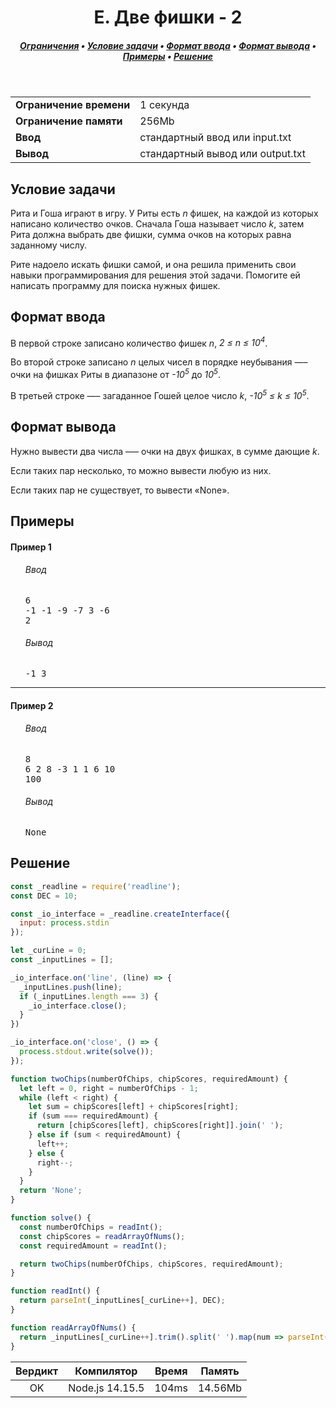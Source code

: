 <h1 align="center">E. Две фишки - 2</h1>

<h5 align="center">
<a href="#limits">Ограничения</a>
•
<a href="#task">Условие задачи</a>
•
<a href="#input">Формат ввода</a>
•
<a href="#output">Формат вывода</a>
•
<a href="#examples">Примеры</a>
•
<a href="#solution">Решение</a>
</h5>

<br>

<table id="limits">
<tbody>
<tr>
<td>
<b>Ограничение времени</b>
</td>
<td>
1 секунда
</td>
</tr>
<tr>
<td>
<b>Ограничение памяти</b>
</td>
<td>
256Mb
</td>
</tr>
<tr>
<td>
<b>Ввод</b>
</td>
<td>
стандартный ввод или input.txt
</td>
</tr>
<tr>
<td>
<b>Вывод</b>
</td>
<td>
стандартный вывод или output.txt
</td>
</tr>
</tbody>
</table>

<h2 id="task">Условие задачи</h2>

Рита и Гоша играют в игру. У Риты есть <i>n</i> фишек, на каждой из которых написано количество очков. Сначала Гоша называет число <i>k</i>, затем Рита должна выбрать две фишки, сумма очков на которых равна заданному числу.

Рите надоело искать фишки самой, и она решила применить свои навыки программирования для решения этой задачи. Помогите ей написать программу для поиска нужных фишек.

<h2 id="input">Формат ввода</h2>

В первой строке записано количество фишек <i>n</i>, <i>2 ≤ n ≤ 10<sup>4</sup></i>.

Во второй строке записано <i>n</i> целых чисел в порядке неубывания —– очки на фишках Риты в диапазоне от <i>-10<sup>5</sup></i> до <i>10<sup>5</sup></i>.

В третьей строке —– загаданное Гошей целое число <i>k</i>, <i>-10<sup>5</sup> ≤ k ≤ 10<sup>5</sup></i>.

<h2 id="output">Формат вывода</h2>

Нужно вывести два числа —– очки на двух фишках, в сумме дающие <i>k</i>.

Если таких пар несколько, то можно вывести любую из них.

Если таких пар не существует, то вывести «None».

<h2 id="examples">Примеры</h2>

<h4>Пример 1</h4>
<ul>
<h6>Ввод</h6>
<pre>
6
-1 -1 -9 -7 3 -6
2
</pre>

<h6>Вывод</h6>
<pre>
-1 3
</pre>
</ul>

<hr>

<h4>Пример 2</h4>
<ul>
<h6>Ввод</h6>
<pre>
8
6 2 8 -3 1 1 6 10
100
</pre>

<h6>Вывод</h6>
<pre>
None
</pre>
</ul>

<h2 id="solution">Решение</h2>

```javascript
const _readline = require('readline');
const DEC = 10;

const _io_interface = _readline.createInterface({
  input: process.stdin
});

let _curLine = 0;
const _inputLines = [];

_io_interface.on('line', (line) => {
  _inputLines.push(line);
  if (_inputLines.length === 3) {
    _io_interface.close();
  }
})

_io_interface.on('close', () => {
  process.stdout.write(solve());
});

function twoChips(numberOfChips, chipScores, requiredAmount) {
  let left = 0, right = numberOfChips - 1;
  while (left < right) {
    let sum = chipScores[left] + chipScores[right];
    if (sum === requiredAmount) {
      return [chipScores[left], chipScores[right]].join(' ');
    } else if (sum < requiredAmount) {
      left++;
    } else {
      right--;
    }
  }
  return 'None';
}

function solve() {
  const numberOfChips = readInt();
  const chipScores = readArrayOfNums();
  const requiredAmount = readInt();

  return twoChips(numberOfChips, chipScores, requiredAmount);
}

function readInt() {
  return parseInt(_inputLines[_curLine++], DEC);
}

function readArrayOfNums() {
  return _inputLines[_curLine++].trim().split(' ').map(num => parseInt(num, DEC));
}
```
<table>
  <thead>
    <tr>
      <th>Вердикт</th>
      <th>Компилятор</th>
      <th>Время</th>
      <th>Память</th>
    </tr>
  </thead>
  <tbody>
<tr align="center">
<td>OK</td>
<td>Node.js 14.15.5</td>
<td>104ms</td>
<td>14.56Mb</td>
</tr>
  </tbody>
</table>